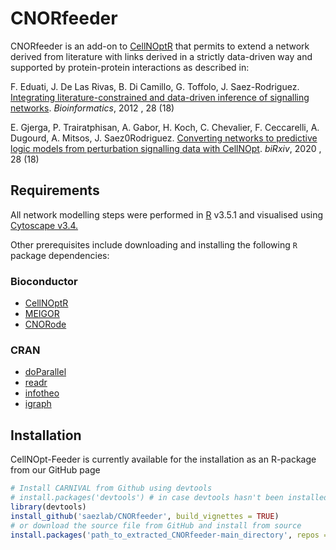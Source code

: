 # CNORfeeder

CNORfeeder is an add-on to [CellNOptR](www.cellnopt.org) that permits to extend
a network derived from literature with links derived in a strictly data-driven 
way and supported by protein-protein interactions as described in:

F. Eduati, J. De Las Rivas, B. Di Camillo, G. Toffolo, J. Saez-Rodriguez. [Integrating literature-constrained and data-driven inference of signalling networks](http://bioinformatics.oxfordjournals.org/content/28/18/2311). *Bioinformatics*, 2012 , 28 (18)

E. Gjerga, P. Trairatphisan, A. Gabor, H. Koch, C. Chevalier, F. Ceccarelli, A. Dugourd, A. Mitsos, J. Saez0Rodriguez. [Converting networks to predictive logic 
models from perturbation signalling data with CellNOpt](https://www.biorxiv.org/content/10.1101/2020.03.04.976852v1). *biRxiv*, 2020 , 28 (18)

## Requirements

All network modelling steps were performed in [R](https://www.r-project.org/) v3.5.1 and visualised using [Cytoscape v3.4.](http://chianti.ucsd.edu/cytoscape-3.4.0/)

Other prerequisites include downloading and installing the following `R` package dependencies:

### Bioconductor

+ [CellNOptR](https://bioconductor.org/packages/release/bioc/html/CellNOptR.html)
+ [MEIGOR](https://www.bioconductor.org/packages/release/bioc/html/MEIGOR.html)
+ [CNORode](https://github.com/saezlab/CNORode)

### CRAN
+ [doParallel](https://cran.r-project.org/web/packages/doParallel/index.html)
+ [readr](https://cran.r-project.org/web/packages/readr/index.html)
+ [infotheo](https://cran.r-project.org/web/packages/infotheo/index.html)
+ [igraph](https://cran.r-project.org/web/packages/igraph/index.html)

## Installation
CellNOpt-Feeder is currently available for the installation as an R-package from our GitHub page

```R
# Install CARNIVAL from Github using devtools
# install.packages('devtools') # in case devtools hasn't been installed
library(devtools)
install_github('saezlab/CNORfeeder', build_vignettes = TRUE)
# or download the source file from GitHub and install from source
install.packages('path_to_extracted_CNORfeeder-main_directory', repos = NULL, type="source")
```
